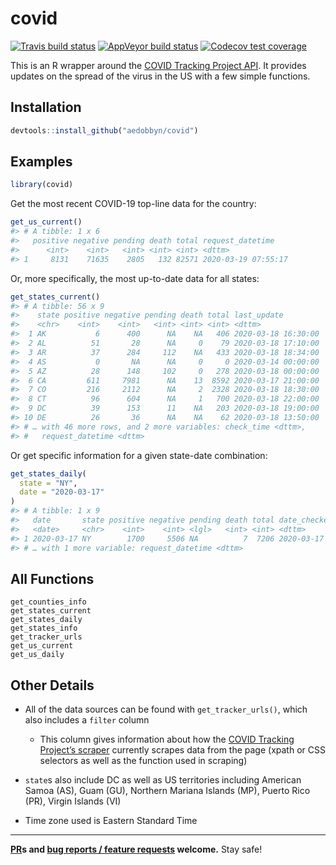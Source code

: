 
# covid

<!-- badges: start -->

[![Travis build
status](https://travis-ci.org/aedobbyn/covid.svg?branch=master)](https://travis-ci.org/aedobbyn/covid)
[![AppVeyor build
status](https://ci.appveyor.com/api/projects/status/github/aedobbyn/covid?branch=master&svg=true)](https://ci.appveyor.com/project/aedobbyn/covid)
[![Codecov test
coverage](https://codecov.io/gh/aedobbyn/covid/branch/master/graph/badge.svg)](https://codecov.io/gh/aedobbyn/covid?branch=master)
<!-- badges: end -->

This is an R wrapper around the [COVID Tracking Project
API](https://covidtracking.com/api/). It provides updates on the spread
of the virus in the US with a few simple functions.

## Installation

``` r
devtools::install_github("aedobbyn/covid")
```

## Examples

``` r
library(covid)
```

Get the most recent COVID-19 top-line data for the country:

``` r
get_us_current()
#> # A tibble: 1 x 6
#>   positive negative pending death total request_datetime   
#>      <int>    <int>   <int> <int> <int> <dttm>             
#> 1     8131    71635    2805   132 82571 2020-03-19 07:55:17
```

Or, more specifically, the most up-to-date data for all states:

``` r
get_states_current()
#> # A tibble: 56 x 9
#>    state positive negative pending death total last_update        
#>    <chr>    <int>    <int>   <int> <int> <int> <dttm>             
#>  1 AK           6      400      NA    NA   406 2020-03-18 16:30:00
#>  2 AL          51       28      NA     0    79 2020-03-18 17:10:00
#>  3 AR          37      284     112    NA   433 2020-03-18 18:34:00
#>  4 AS           0       NA      NA     0     0 2020-03-14 00:00:00
#>  5 AZ          28      148     102     0   278 2020-03-18 00:00:00
#>  6 CA         611     7981      NA    13  8592 2020-03-17 21:00:00
#>  7 CO         216     2112      NA     2  2328 2020-03-18 18:30:00
#>  8 CT          96      604      NA     1   700 2020-03-18 22:00:00
#>  9 DC          39      153      11    NA   203 2020-03-18 19:00:00
#> 10 DE          26       36      NA    NA    62 2020-03-18 13:50:00
#> # … with 46 more rows, and 2 more variables: check_time <dttm>,
#> #   request_datetime <dttm>
```

Or get specific information for a given state-date combination:

``` r
get_states_daily(
  state = "NY", 
  date = "2020-03-17"
)
#> # A tibble: 1 x 9
#>   date       state positive negative pending death total date_checked       
#>   <date>     <chr>    <int>    <int> <lgl>   <int> <int> <dttm>             
#> 1 2020-03-17 NY        1700     5506 NA          7  7206 2020-03-17 20:00:00
#> # … with 1 more variable: request_datetime <dttm>
```

## All Functions

    get_counties_info
    get_states_current
    get_states_daily
    get_states_info
    get_tracker_urls
    get_us_current
    get_us_daily

## Other Details

  - All of the data sources can be found with `get_tracker_urls()`,
    which also includes a `filter` column
    
      - This column gives information about how the [COVID Tracking
        Project’s
        scraper](https://github.com/COVID19Tracking/covid-tracking)
        currently scrapes data from the page (xpath or CSS selectors as
        well as the function used in scraping)

  - `state`s also include DC as well as US territories including
    American Samoa (AS), Guam (GU), Northern Mariana Islands (MP),
    Puerto Rico (PR), Virgin Islands (VI)

  - Time zone used is Eastern Standard Time

-----

**[PR](https://github.com/aedobbyn/covid/pulls)s and [bug reports /
feature requests](https://github.com/aedobbyn/covid/issues) welcome.**
Stay safe\!
